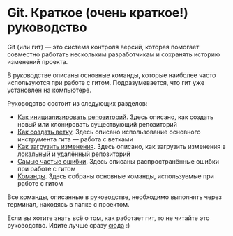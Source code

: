 # Git. Краткое (очень краткое!) руководство

Git (или гит) — это система контроля версий, которая помогает совместно работать нескольким разработчикам и сохранять историю изменений проекта.

В руководстве описаны основные команды, которые наиболее часто используются при работе с гитом. Подразумевается, что гит уже установлен на компьютере.

Руководство состоит из следующих разделов:
- [Как инициализировать репозиторий](newrepo.md). Здесь описано, как создать новый или клонировать существующий репозиторий
- [Как создать ветку](newBranch.md). Здесь описано использование основного инструмента гита — работа с ветками
- [Как загрузить изменения](newChange.md). Здесь описано, как загрузить изменения в локальный и удалённый репозиторий
- [Самые частые ошибки](mistakes.md). Здесь описаны распространённые ошибки при работе с гитом
- [Команды](command.md). Здесь собраны основные команды, используемые при работе с гитом

Все команды, описанные в руководстве, необходимо выполнять через терминал, находясь в папке с проектом.

Если вы хотите знать всё о том, как работает гит, то не читайте это руководство. Идите лучше сразу [сюда](https://git-scm.com/doc) :)